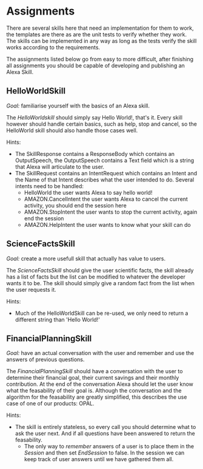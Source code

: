 # Assignments

There are several skills here that need an implementation for them to work, the templates are there as are the unit tests to verify whether they work. The skills can be implemented in any way as long as the tests verify the skill works according to the requirements.

The assignments listed below go from easy to more difficult, after finishing all assignments you should be capable of developing and publishing an Alexa Skill.

## HelloWorldSkill

_Goal:_ familiarise yourself with the basics of an Alexa skill.

The _HelloWorldskill_ should simply say Hello World!, that's it. Every skill however should handle certain basics, such as help, stop and cancel, so the HelloWorld skill should also handle those cases well. 

Hints:

* The SkillResponse contains a ResponseBody which contains an OutputSpeech, the OutputSpeech contains a Text field which is a string that Alexa will articulate to the user.
* The SkillRequest contains an IntentRequest which contains an Intent and the Name of that Intent describes what the user intended to do. Several intents need to be handled:
  * HelloWorld the user wants Alexa to say hello world!
  * AMAZON.CancelIntent the user wants Alexa to cancel the current activity, you should end the session here
  * AMAZON.StopIntent the user wants to stop the current activity, again end the session
  * AMAZON.HelpIntent the user wants to know what your skill can do

## ScienceFactsSkill

_Goal:_ create a more usefull skill that actually has value to users.

The _ScienceFactsSkill_ should give the user scientific facts, the skill already has a list of facts but the list can be modified to whatever the developer wants it to be. The skill should simply give a random fact from the list when the user requests it.

Hints:

* Much of the HelloWorldSkill can be re-used, we only need to return a different string than 'Hello World!'

## FinancialPlanningSkill

_Goal:_ have an actual conversation with the user and remember and use the answers of previous questions.

The _FinancialPlanningSkill_ should have a conversation with the user to determine their financial goal, their current savings and their monthly contribution. 
At the end of the conversation Alexa should let the user know what the feasability of their goal is. Although the conversation and the algorithm for the feasability are greatly simplified, this describes the use case of one of our products: OPAL.

Hints:

* The skill is entirely stateless, so every call you should determine what to ask the user next. And if all questions have been answered to return the feasability.
  * The only way to _remember_ answers of a user is to place them in the _Session_ and then set _EndSession_ to false. In the session we can keep track of user answers until we have gathered them all.